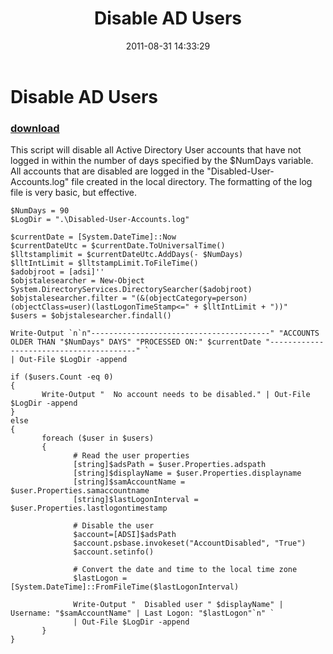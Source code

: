﻿---
pid:            2937
poster:         AlphaSun
title:          Disable AD Users
date:           2011-08-31 14:33:29
format:         posh
parent:         0
parent:         0

---

# Disable AD Users

### [download](2937.ps1)

This script will disable all Active Directory User accounts that have not logged in within the number of days specified by the $NumDays variable. All accounts that are disabled are logged in the "Disabled-User-Accounts.log" file created in the local directory. The formatting of the log file is very basic, but effective.

```posh
$NumDays = 90
$LogDir = ".\Disabled-User-Accounts.log"

$currentDate = [System.DateTime]::Now
$currentDateUtc = $currentDate.ToUniversalTime()
$lltstamplimit = $currentDateUtc.AddDays(- $NumDays)
$lltIntLimit = $lltstampLimit.ToFileTime()
$adobjroot = [adsi]''
$objstalesearcher = New-Object System.DirectoryServices.DirectorySearcher($adobjroot)
$objstalesearcher.filter = "(&(objectCategory=person)(objectClass=user)(lastLogonTimeStamp<=" + $lltIntLimit + "))"
$users = $objstalesearcher.findall()

Write-Output `n`n"----------------------------------------" "ACCOUNTS OLDER THAN "$NumDays" DAYS" "PROCESSED ON:" $currentDate "----------------------------------------" `
| Out-File $LogDir -append

if ($users.Count -eq 0)
{
       Write-Output "  No account needs to be disabled." | Out-File $LogDir -append
}
else
{
       foreach ($user in $users)
       {
              # Read the user properties
              [string]$adsPath = $user.Properties.adspath
              [string]$displayName = $user.Properties.displayname
              [string]$samAccountName = $user.Properties.samaccountname
              [string]$lastLogonInterval = $user.Properties.lastlogontimestamp
 
              # Disable the user
              $account=[ADSI]$adsPath
              $account.psbase.invokeset("AccountDisabled", "True")
              $account.setinfo()
 
              # Convert the date and time to the local time zone
              $lastLogon = [System.DateTime]::FromFileTime($lastLogonInterval)
             
              Write-Output "  Disabled user " $displayName" | Username: "$samAccountName" | Last Logon: "$lastLogon"`n" `
			  | Out-File $LogDir -append
       }
}
```

